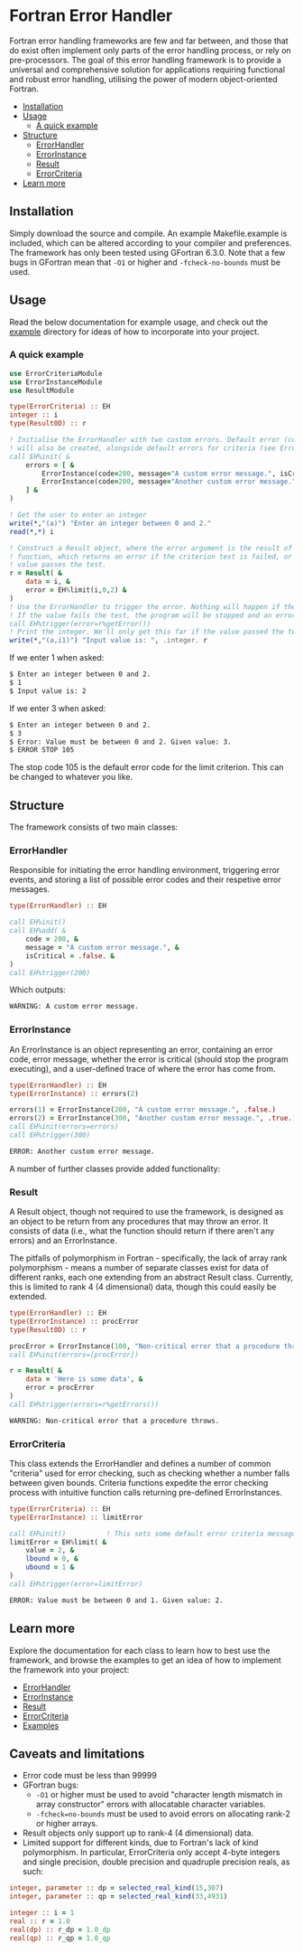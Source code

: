 # Fortran Error Handler

Fortran error handling frameworks are few and far between, and those that do exist often implement only parts of the error handling process, or rely on pre-processors. The goal of this error handling framework is to provide a universal and comprehensive solution for applications requiring functional and robust error handling, utilising the power of modern object-oriented Fortran.

- [Installation](#installation)
- [Usage](#usage)
    - [A quick example](#usage-example)
- [Structure](#structure)
    - [ErrorHandler](#structure-errorhandler)
    - [ErrorInstance](#structure-errorinstance)
    - [Result](#structure-result)
    - [ErrorCriteria](#structure-errorcriteria)
- [Learn more](#more)

## Installation <a name="installation"></a>

Simply download the source and compile. An example Makefile.example is included, which can be altered according to your compiler and preferences. The framework has only been tested using GFortran 6.3.0. Note that a few bugs in GFortran mean that `-O1` or higher and `-fcheck-no-bounds` must be used.

## Usage <a name="usage"></a>

Read the below documentation for example usage, and check out the [example](example/) directory for ideas of how to incorporate into your project.

### A quick example <a name="usage-example"></a>

```fortran
use ErrorCriteriaModule
use ErrorInstanceModule
use ResultModule

type(ErrorCriteria) :: EH
integer :: i
type(Result0D) :: r

! Initialise the ErrorHandler with two custom errors. Default error (code 1) and no error (code 0)
! will also be created, alongside default errors for criteria (see ErrorCriteria docs)
call EH%init( &
    errors = [ &
        ErrorInstance(code=200, message="A custom error message.", isCritical=.false.), &
        ErrorInstance(code=200, message="Another custom error message.", isCritical=.true.) &
    ] &
)

! Get the user to enter an integer
write(*,"(a)") "Enter an integer between 0 and 2."
read(*,*) i

! Construct a Result object, where the error argument is the result of the ErrorCriteria limit
! function, which returns an error if the criterion test is failed, or a "no error" (code 0) if the
! value passes the test.
r = Result( &
    data = i, &
    error = EH%limit(i,0,2) &
)
! Use the ErrorHandler to trigger the error. Nothing will happen if the value passed the test.
! If the value fails the test, the program will be stopped and an error message displayed.
call EH%trigger(error=r%getError())
! Print the integer. We'll only get this far if the value passed the test.
write(*,"(a,i1)") "Input value is: ", .integer. r
```

If we enter 1 when asked:
```bash
$ Enter an integer between 0 and 2.
$ 1
$ Input value is: 2
```
If we enter 3 when asked:
```bash
$ Enter an integer between 0 and 2.
$ 3
$ Error: Value must be between 0 and 2. Given value: 3.
$ ERROR STOP 105
```

The stop code 105 is the default error code for the limit criterion. This can be changed to whatever you like.

## Structure <a name="structure"></a>

The framework consists of two main classes:

### ErrorHandler <a name="structure-errorhandler"></a>
Responsible for initiating the error handling environment, triggering error events, and storing a list of possible error codes and their respetive error messages.

```fortran
type(ErrorHandler) :: EH

call EH%init()
call EH%add( &
    code = 200, &
    message = "A custom error message.", &
    isCritical = .false. &
)
call EH%trigger(200)
```

Which outputs:

```bash
WARNING: A custom error message.
```

### ErrorInstance <a name="structure-errorinstance"></a>
An ErrorInstance is an object representing an error, containing an error code, error message, whether the error is critical (should stop the program executing), and a user-defined trace of where the error has come from.

```fortran
type(ErrorHandler) :: EH
type(ErrorInstance) :: errors(2)

errors(1) = ErrorInstance(200, "A custom error message.", .false.)
errors(2) = ErrorInstance(300, "Another custom error message.", .true.)
call EH%init(errors=errors)
call EH%trigger(300)
```
```bash
ERROR: Another custom error message.
```

A number of further classes provide added functionality:

### Result <a name="structure-result"></a>
A Result object, though not required to use the framework, is designed as an object to be return from any procedures that may throw an error. It consists of data (i.e., what the function should return if there aren't any errors) and an ErrorInstance.

The pitfalls of polymorphism in Fortran - specifically, the lack of array rank polymorphism - means a number of separate classes exist for data of different ranks, each one extending from an abstract Result class. Currently, this is limited to rank 4 (4 dimensional) data, though this could easily be extended.

```fortran
type(ErrorHandler) :: EH
type(ErrorInstance) :: procError
type(Result0D) :: r

procError = ErrorInstance(100, "Non-critical error that a procedure throws.", .false.)
call EH%init(errors=[procError])

r = Result( &
    data = 'Here is some data', &
    error = procError
)
call EH%trigger(errors=r%getErrors())
```
```bash
WARNING: Non-critical error that a procedure throws.
```

### ErrorCriteria <a name="structure-errorcriteria"></a>
This class extends the ErrorHandler and defines a number of common "criteria" used for error checking, such as checking whether a number falls between given bounds. Criteria functions expedite the error checking process with intuitive function calls returning pre-defined ErrorInstances.

```fortran
type(ErrorCriteria) :: EH
type(ErrorInstance) :: limitError

call EH%init()          ! This sets some default error criteria messages
limitError = EH%limit( &
    value = 2, &
    lbound = 0, &
    ubound = 1 &
)
call EH%trigger(error=limitError)
```
```bash
ERROR: Value must be between 0 and 1. Given value: 2.
```

## Learn more <a name="more"></a>

Explore the documentation for each class to learn how to best use the framework, and browse the examples to get an idea of how to implement the framework into your project:

- [ErrorHandler](doc/ErrorHandler.md)
- [ErrorInstance](doc/ErrorInstance.md)
- [Result](doc/Result.md)
- [ErrorCriteria](doc/ErrorCriteria.md)
- [Examples](examples/)

## Caveats and limitations <a name="caveats"></a>

- Error code must be less than 99999
- GFortran bugs:
    - `-O1` or higher must be used to avoid "character length mismatch in array constructor" errors with allocatable character variables.
    - `-fcheck=no-bounds` must be used to avoid errors on allocating rank-2 or higher arrays.
- Result objects only support up to rank-4 (4 dimensional) data.
- Limited support for different kinds, due to Fortran's lack of kind polymorphism. In particular, ErrorCriteria only accept 4-byte integers and single precision, double precision and quadruple precision reals, as such:

```fortran
integer, parameter :: dp = selected_real_kind(15,307)
integer, parameter :: qp = selected_real_kind(33,4931)

integer :: i = 1
real :: r = 1.0
real(dp) :: r_dp = 1.0_dp
real(qp) :: r_qp = 1.0_qp
```